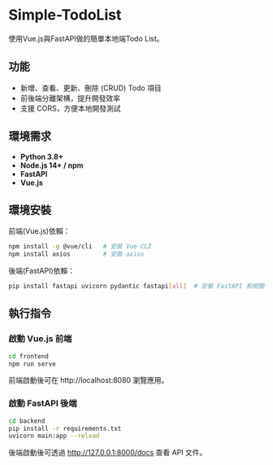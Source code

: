 # Simple-TodoList
使用Vue.js與FastAPI做的簡單本地端Todo List。

## 功能
- 新增、查看、更新、刪除 (CRUD) Todo 項目
- 前後端分離架構，提升開發效率
- 支援 CORS，方便本地開發測試

## 環境需求
- **Python 3.8+**
- **Node.js 14+ / npm**
- **FastAPI**
- **Vue.js**

## 環境安裝
前端(Vue.js)依賴：
``` bash
npm install -g @vue/cli   # 安裝 Vue CLI
npm install axios         # 安裝 axios
```

後端(FastAPI)依賴：
``` bash
pip install fastapi uvicorn pydantic fastapi[all]  # 安裝 FastAPI 和相關依賴
```

## 執行指令
### 啟動 Vue.js 前端
```bash
cd frontend
npm run serve
```
前端啟動後可在 http://localhost:8080 瀏覽應用。

### 啟動 FastAPI 後端
```bash
cd backend
pip install -r requirements.txt
uvicorn main:app --reload
```
後端啟動後可透過 http://127.0.0.1:8000/docs 查看 API 文件。